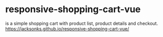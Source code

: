 # responsive-shopping-cart-vue
is a simple shopping cart with product list, product details and checkout.
https://jacksonks.github.io/responsive-shopping-cart-vue/
